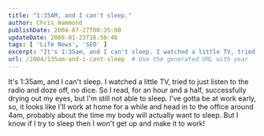 ```yaml
---
title: "1:35AM, and I can't sleep."
author: Chris Hammond
publishDate: 2004-07-27T00:35:00
updateDate: 2008-01-23T16:50:46
tags: [ 'Life News', 'SEO' ]
excerpt: "It's 1:35am, and I can't sleep. I watched a little TV, tried to just listen to the radio and doze off, no dice. So I read, for an hour and a half, successfully drying out my eyes, but I'm still not able to sleep. I've gotta be at work early, so, it looks like I'll work at home for a while and head in to the office around 4am, probably about the time my body will actually want to sleep. But I know if I try to sleep then I won't get up and make it to..."
url: /2004/135am-and-i-cant-sleep  # Use the generated URL with year
---
```

It's 1:35am, and I can't sleep. I watched a little TV, tried to just listen to the radio and doze off, no dice. So I read, for an hour and a half, successfully drying out my eyes, but I'm still not able to sleep. I've gotta be at work early, so, it looks like I'll work at home for a while and head in to the office around 4am, probably about the time my body will actually want to sleep. But I know if I try to sleep then I won't get up and make it to work!
